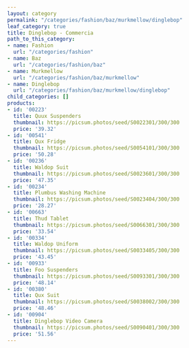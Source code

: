 ```yaml
---
layout: category
permalink: "/categories/fashion/baz/murkmellow/dinglebop"
leaf_category: true
title: Dinglebop - Commercia
path_to_this_category:
- name: Fashion
  url: "/categories/fashion"
- name: Baz
  url: "/categories/fashion/baz"
- name: Murkmellow
  url: "/categories/fashion/baz/murkmellow"
- name: Dinglebop
  url: "/categories/fashion/baz/murkmellow/dinglebop"
child_categories: []
products:
- id: '00223'
  title: Quux Suspenders
  thumbnail: https://picsum.photos/seed/S0022301/300/300
  price: '39.32'
- id: '00541'
  title: Qux Fridge
  thumbnail: https://picsum.photos/seed/S0054101/300/300
  price: '50.28'
- id: '00236'
  title: Waldop Suit
  thumbnail: https://picsum.photos/seed/S0023601/300/300
  price: '47.35'
- id: '00234'
  title: Plumbus Washing Machine
  thumbnail: https://picsum.photos/seed/S0023404/300/300
  price: '28.27'
- id: '00663'
  title: Thud Tablet
  thumbnail: https://picsum.photos/seed/S0066301/300/300
  price: '33.54'
- id: '00334'
  title: Waldop Uniform
  thumbnail: https://picsum.photos/seed/S0033405/300/300
  price: '43.45'
- id: '00933'
  title: Foo Suspenders
  thumbnail: https://picsum.photos/seed/S0093301/300/300
  price: '48.14'
- id: '00380'
  title: Qux Suit
  thumbnail: https://picsum.photos/seed/S0038002/300/300
  price: '48.46'
- id: '00904'
  title: Dinglebop Video Camera
  thumbnail: https://picsum.photos/seed/S0090401/300/300
  price: '51.56'
---
```

